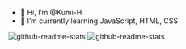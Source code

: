 - 👋 Hi, I’m @Kumi-H
- 🌱 I’m currently learning JavaScript, HTML, CSS


<!---
Kumi-H/Kumi-H is a ✨ special ✨ repository because its `README.md` (this file) appears on your GitHub profile.
You can click the Preview link to take a look at your changes.
--->
![github-readme-stats](https://k-repository-b3ka.vercel.app/api/?username=Kumi-H)
![github-readme-stats](https://k-repository-b3ka.vercel.app/api/top-langs/?username=Kumi-H)


